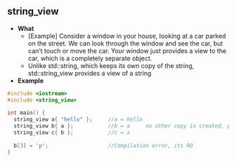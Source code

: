 ## string_view
- **What** 
  - [Example] Consider a window in your house, looking at a car parked on the street. We can look through the window and see the car, but can’t touch or move the car. Your window just provides a view to the car, which is a completely separate object.
  - Unlike std::string, which keeps its own copy of the string, std::string_view provides a view of a string
- **Example**
```c++
#include <iostream>
#include <string_view>
 
int main() {
  string_view a{ "hello" };     //a = hello
  string_view b{ a };           //b = a     no other copy is created, points to a
  string_view c{ b };           //c = a
    
  b[3] = 'p';                   //Compilation error, its RO
}
```
